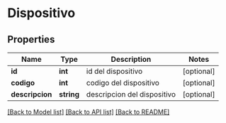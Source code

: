 # Dispositivo

## Properties
Name | Type | Description | Notes
------------ | ------------- | ------------- | -------------
**id** | **int** | id del dispositivo | [optional] 
**codigo** | **int** | codigo del dispositivo | [optional] 
**descripcion** | **string** | descripcion del dispositivo | [optional] 

[[Back to Model list]](../../README.md#documentation-for-models) [[Back to API list]](../../README.md#documentation-for-api-endpoints) [[Back to README]](../../README.md)

